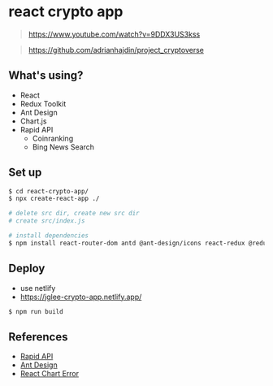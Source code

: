 # react crypto app

> https://www.youtube.com/watch?v=9DDX3US3kss

> https://github.com/adrianhajdin/project_cryptoverse

## What's using?

- React
- Redux Toolkit
- Ant Design
- Chart.js
- Rapid API
  - Coinranking
  - Bing News Search

## Set up

```bash
$ cd react-crypto-app/
$ npx create-react-app ./

# delete src dir, create new src dir
# create src/index.js

# install dependencies
$ npm install react-router-dom antd @ant-design/icons react-redux @reduxjs/toolkit axios chart.js html-react-parser millify moment react-chartjs-2
```

## Deploy

- use netlify
- https://jglee-crypto-app.netlify.app/

```bash
$ npm run build
```

## References

- [Rapid API](https://rapidapi.com/)
- [Ant Design](https://ant.design/)
- [React Chart Error](https://stackoverflow.com/questions/67727603/error-category-is-not-a-registered-scale)
